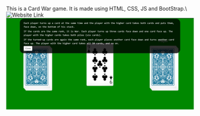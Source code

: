 This is a Card War game. It is made using HTML, CSS, JS and BootStrap.\\
![Website Link](https://anish2272002.github.io/War_Game/)
![Screenshot](asset/image.jpg)

